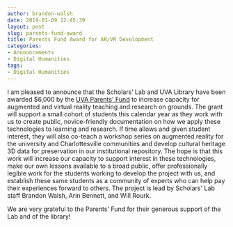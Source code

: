 ```yaml
---
author: brandon-walsh
date: 2019-01-09 12:45:39
layout: post
slug: parents-fund-award
title: Parents Fund Award for AR/VR Development
categories:
- Announcements
- Digital Humanities
tags:
- Digital Humanities
---
```


I am pleased to announce that the Scholars’ Lab and UVA Library have been awarded $6,000 by the [UVA Parents' Fund](https://uvaparents.virginia.edu/parents-fund/projects-funded/) to increase capacity for augmented and virtual reality teaching and research on grounds. The grant will support a small cohort of students this calendar year as they work with us to create public, novice-friendly documentation on how we apply these technologies to learning and research. If time allows and given student interest, they will also co-teach a workshop series on augmented reality for the university and Charlottesville communities and develop cultural heritage 3D data for preservation in our institutional repository. The hope is that this work will increase our capacity to support interest in these technologies, make our own lessons available to a broad public, offer professionally legible work for the students working to develop the project with us, and establish these same students as a community of experts who can help pay their experiences forward to others. The project is lead by Scholars' Lab staff Brandon Walsh, Arin Bennett, and Will Rourk. 

We are very grateful to the Parents' Fund for their generous support of the Lab and of the library! 